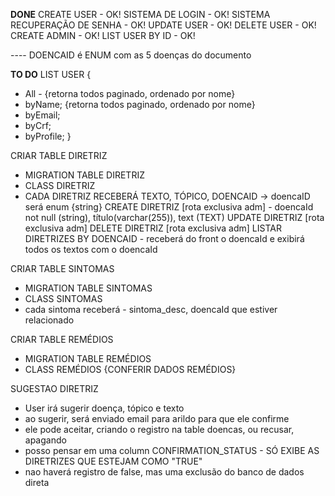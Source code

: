 **DONE**
CREATE USER - OK!
SISTEMA DE LOGIN - OK!
SISTEMA RECUPERAÇÃO DE SENHA - OK!
UPDATE USER - OK!
DELETE USER - OK!
CREATE ADMIN - OK!
LIST USER BY ID - OK!


---- DOENCAID é ENUM com as 5 doenças do documento

**TO DO**
LIST USER {
- All - {retorna todos paginado, ordenado por nome}
- byName; {retorna todos paginado, ordenado por nome}
- byEmail;
- byCrf; 
- byProfile;
}

CRIAR TABLE DIRETRIZ
- MIGRATION TABLE DIRETRIZ
- CLASS DIRETRIZ
- CADA DIRETRIZ RECEBERÁ TEXTO, TÓPICO, DOENCAID -> doencaID será enum {string}
CREATE DIRETRIZ [rota exclusiva adm] - doencaId not null (string), título(varchar(255)), text (TEXT)
UPDATE DIRETRIZ [rota exclusiva adm]
DELETE DIRETRIZ [rota exclusiva adm]
LISTAR DIRETRIZES BY DOENCAID - receberá do front o doencaId e exibirá todos os textos com o doencaId

CRIAR TABLE SINTOMAS
- MIGRATION TABLE SINTOMAS
- CLASS SINTOMAS
- cada sintoma receberá - sintoma_desc, doencaId que estiver relacionado

CRIAR TABLE REMÉDIOS
- MIGRATION TABLE REMÉDIOS
- CLASS REMÉDIOS
{CONFERIR DADOS REMÉDIOS}


SUGESTAO DIRETRIZ 
- User irá sugerir doença, tópico e texto
- ao sugerir, será enviado email para arildo para que ele confirme
- ele pode aceitar, criando o registro na table doencas, ou recusar, apagando 
- posso pensar em uma column CONFIRMATION_STATUS - SÓ EXIBE AS DIRETRIZES QUE ESTEJAM COMO "TRUE"
- nao haverá registro de false, mas uma exclusão do banco de dados direta 